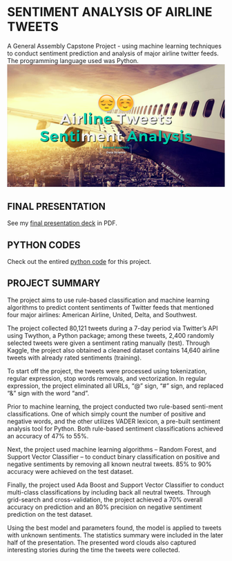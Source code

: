 # SENTIMENT ANALYSIS OF AIRLINE TWEETS
A General Assembly Capstone Project - using machine learning techniques to conduct sentiment prediction and analysis of major airline twitter feeds.  The programming language used was Python.
![alt tag](Presentation_Cover.png)
## FINAL PRESENTATION
See my [final presentation deck](GA_Capstone_Presentation.pdf) in PDF.

## PYTHON CODES
Check out the entired [python code](GA_Capstone_Codes.py) for this project.

## PROJECT SUMMARY
The project aims to use rule-based classification and machine learning algorithms to predict content sentiments of Twitter feeds that mentioned four major airlines: American Airline, United, Delta, and Southwest.

The project collected 80,121 tweets during a 7-day period via Twitter’s API using Twython, a Python package; among these tweets, 2,400 randomly selected tweets were given a sentiment rating manually (test).  Through Kaggle, the project also obtained a cleaned dataset contains 14,640 airline tweets with already rated sentiments (training).

To start off the project, the tweets were processed using tokenization, regular expression, stop words removals, and vectorization.  In regular expression, the project eliminated all URLs, “@” sign, “#” sign, and replaced “&” sign with the word “and”.

Prior to machine learning, the project conducted two rule-based senti-ment classifications.  One of which simply count the number of positive and negative words, and the other utilizes VADER lexicon, a pre-built sentiment analysis tool for Python.  Both rule-based sentiment classifications achieved an accuracy of 47% to 55%.

Next, the project used machine learning algorithms – Random Forest, and Support Vector Classifier – to conduct binary classification on positive and negative sentiments by removing all known neutral tweets.  85% to 90% accuracy were achieved on the test dataset.

Finally, the project used Ada Boost and Support Vector Classifier to conduct multi-class classifications by including back all neutral tweets.  Through grid-search and cross-validation, the project achieved a 70% overall accuracy on prediction and an 80% precision on negative sentiment prediction on the test dataset.

Using the best model and parameters found, the model is applied to tweets with unknown sentiments. The statistics summary were included in the later half of the presentation. The  presented word clouds also captured interesting stories during the time the tweets were collected.
